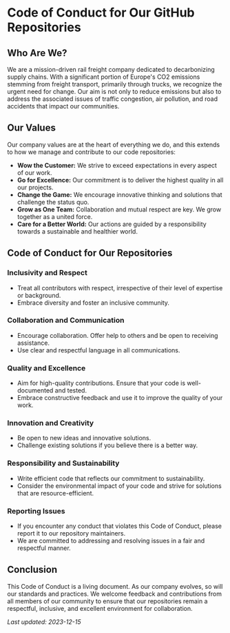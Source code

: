 # Code of Conduct for Our GitHub Repositories

## Who Are We?

We are a mission-driven rail freight company dedicated to decarbonizing supply chains. With a significant portion of Europe's CO2 emissions stemming from freight transport, primarily through trucks, we recognize the urgent need for change. Our aim is not only to reduce emissions but also to address the associated issues of traffic congestion, air pollution, and road accidents that impact our communities.

## Our Values

Our company values are at the heart of everything we do, and this extends to how we manage and contribute to our code repositories:

- **Wow the Customer:** We strive to exceed expectations in every aspect of our work.
- **Go for Excellence:** Our commitment is to deliver the highest quality in all our projects.
- **Change the Game:** We encourage innovative thinking and solutions that challenge the status quo.
- **Grow as One Team:** Collaboration and mutual respect are key. We grow together as a united force.
- **Care for a Better World:** Our actions are guided by a responsibility towards a sustainable and healthier world.

## Code of Conduct for Our Repositories

### Inclusivity and Respect

- Treat all contributors with respect, irrespective of their level of expertise or background.
- Embrace diversity and foster an inclusive community.

### Collaboration and Communication

- Encourage collaboration. Offer help to others and be open to receiving assistance.
- Use clear and respectful language in all communications.

### Quality and Excellence

- Aim for high-quality contributions. Ensure that your code is well-documented and tested.
- Embrace constructive feedback and use it to improve the quality of your work.

### Innovation and Creativity

- Be open to new ideas and innovative solutions.
- Challenge existing solutions if you believe there is a better way.

### Responsibility and Sustainability

- Write efficient code that reflects our commitment to sustainability.
- Consider the environmental impact of your code and strive for solutions that are resource-efficient.

### Reporting Issues

- If you encounter any conduct that violates this Code of Conduct, please report it to our repository maintainers.
- We are committed to addressing and resolving issues in a fair and respectful manner.

## Conclusion

This Code of Conduct is a living document. As our company evolves, so will our standards and practices. We welcome feedback and contributions from all members of our community to ensure that our repositories remain a respectful, inclusive, and excellent environment for collaboration.

_Last updated: 2023-12-15_
